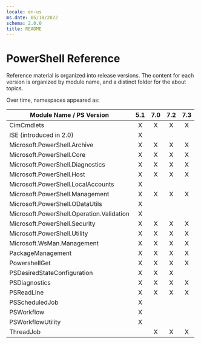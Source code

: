 ```yaml
---
locale: en-us
ms.date: 05/18/2022
schema: 2.0.0
title: README
---
```

# PowerShell Reference

Reference material is organized into release versions. The content for each
version is organized by module name, and a distinct folder for the about
topics.

Over time, namespaces appeared as:

|         Module Name / PS Version          |  5.1  |  7.0  |  7.2  |  7.3  |
| ----------------------------------------- | :---: | :---: | :---: | :---: |
| CimCmdlets                                |   X   |   X   |   X   |   X   |
| ISE (introduced in 2.0)                   |   X   |       |       |       |
| Microsoft.PowerShell.Archive              |   X   |   X   |   X   |   X   |
| Microsoft.PowerShell.Core                 |   X   |   X   |   X   |   X   |
| Microsoft.PowerShell.Diagnostics          |   X   |   X   |   X   |   X   |
| Microsoft.PowerShell.Host                 |   X   |   X   |   X   |   X   |
| Microsoft.PowerShell.LocalAccounts        |   X   |       |       |       |
| Microsoft.PowerShell.Management           |   X   |   X   |   X   |   X   |
| Microsoft.PowerShell.ODataUtils           |   X   |       |       |       |
| Microsoft.PowerShell.Operation.Validation |   X   |       |       |       |
| Microsoft.PowerShell.Security             |   X   |   X   |   X   |   X   |
| Microsoft.PowerShell.Utility              |   X   |   X   |   X   |   X   |
| Microsoft.WsMan.Management                |   X   |   X   |   X   |   X   |
| PackageManagement                         |   X   |   X   |   X   |   X   |
| PowershellGet                             |   X   |   X   |   X   |   X   |
| PSDesiredStateConfiguration               |   X   |   X   |   X   |       |
| PSDiagnostics                             |   X   |   X   |   X   |   X   |
| PSReadLine                                |   X   |   X   |   X   |   X   |
| PSScheduledJob                            |   X   |       |       |       |
| PSWorkflow                                |   X   |       |       |       |
| PSWorkflowUtility                         |   X   |       |       |       |
| ThreadJob                                 |       |   X   |   X   |   X   |
